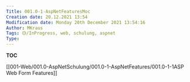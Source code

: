```yaml
---
Title: 001.0-1-AspNetFeaturesMoc
Creation date: 20.12.2021 13:54
Modification date: Monday 20th December 2021 13:54:16
Author: MKraus
Tags: 🟡/InProgress, web, schulung, aspnet
Type:
---
```

**TOC**

[[001-Web/001.0-AspNetSchulung/001.0-1-AspNetFeatures/001.0-1-1ASP Web Form Features]]


